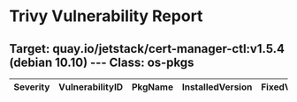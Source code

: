 # Trivy Vulnerability Report

## Target: quay.io/jetstack/cert-manager-ctl:v1.5.4 (debian 10.10) --- Class: os-pkgs
|Severity|VulnerabilityID|PkgName|InstalledVersion|FixedVersion|
|--------|---------------|-------|----------------|------------|
